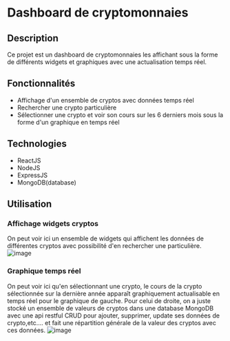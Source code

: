 # Dashboard de cryptomonnaies

## Description
Ce projet est un dashboard de cryptomonnaies les affichant sous la forme de différents widgets et graphiques avec une actualisation temps réel.

## Fonctionnalités

- Affichage d'un ensemble de cryptos avec données temps réel
- Rechercher une crypto particulière
- Sélectionner une crypto et voir son cours sur les 6 derniers mois sous la forme d'un graphique en temps réel

## Technologies
- ReactJS
- NodeJS
- ExpressJS
- MongoDB(database)

## Utilisation

### Affichage widgets cryptos

On peut voir ici un ensemble de widgets qui affichent les données de différentes cryptos avec possibilité d'en rechercher une particulière.
![image](https://github.com/user-attachments/assets/f88f30bc-ea62-4ac9-967c-6247af4a223c)

### Graphique temps réel
On peut voir ici qu'en sélectionnant une crypto, le cours de la crypto sélectionnée sur la dernière année apparaît graphiquement actualisable en temps réel pour le graphique de gauche. Pour celui de droite, on a juste stocké un ensemble de valeurs de cryptos dans une database MongoDB avec une api restful CRUD pour ajouter, supprimer, update ses données de crypto,etc.... et fait une répartition générale de la valeur des cryptos avec ces données. 
![image](https://github.com/user-attachments/assets/05dd3a76-6972-4d87-8956-2c5b2464e167)









